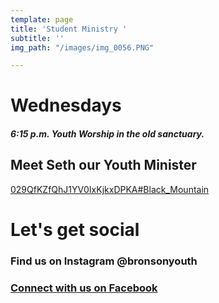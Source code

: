 ```yaml
---
template: page
title: 'Student Ministry '
subtitle: ''
img_path: "/images/img_0056.PNG"

---
```

# **Wednesdays**

##### 6:15 p.m. Youth Worship in the old sanctuary.

## Meet Seth our Youth Minister 

[029QfKZfQhJ1YV0IxKjkxDPKA#Black_Mountain](https://share.icloud.com/photos/029QfKZfQhJ1YV0IxKjkxDPKA#Black_Mountain "029QfKZfQhJ1YV0IxKjkxDPKA#Black_Mountain")

# Let's get social 

### Find us on Instagram @bronsonyouth

### [Connect with us on Facebook](https://www.facebook.com/pg/FBC-Bronson-Youth-1467908543248280)